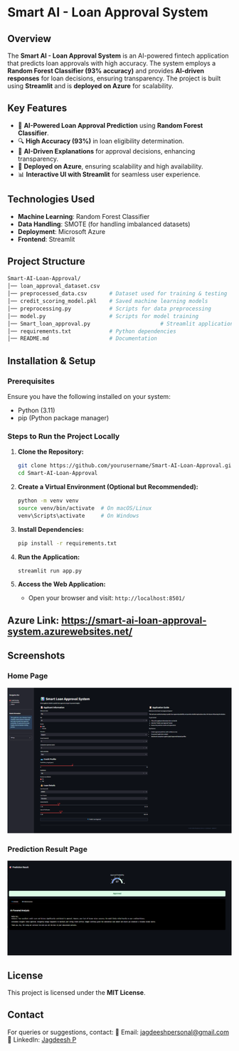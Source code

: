 # Smart AI - Loan Approval System

## **Overview**
The **Smart AI - Loan Approval System** is an AI-powered fintech application that predicts loan approvals with high accuracy. The system employs a **Random Forest Classifier (93% accuracy)** and provides **AI-driven responses** for loan decisions, ensuring transparency. The project is built using **Streamlit** and is **deployed on Azure** for scalability.

## **Key Features**
- 🏦 **AI-Powered Loan Approval Prediction** using **Random Forest Classifier**.
- 🔍 **High Accuracy (93%)** in loan eligibility determination.
- 🤖 **AI-Driven Explanations** for approval decisions, enhancing transparency.
- 🚀 **Deployed on Azure**, ensuring scalability and high availability.
- 📊 **Interactive UI with Streamlit** for seamless user experience.

## **Technologies Used**
- **Machine Learning**: Random Forest Classifier
- **Data Handling**: SMOTE (for handling imbalanced datasets)
- **Deployment**: Microsoft Azure
- **Frontend**: Streamlit

## **Project Structure**
```bash
Smart-AI-Loan-Approval/
│── loan_approval_dataset.csv
│── preprocessed_data.csv       # Dataset used for training & testing
│── credit_scoring_model.pkl    # Saved machine learning models
│── preprocessing.py            # Scripts for data preprocessing
│── model.py                    # Scripts for model training
│── Smart_loan_approval.py                      # Streamlit application
│── requirements.txt            # Python dependencies
│── README.md                   # Documentation
```

## **Installation & Setup**
### **Prerequisites**
Ensure you have the following installed on your system:
- Python (3.11)
- pip (Python package manager)

### **Steps to Run the Project Locally**
1. **Clone the Repository:**
   ```bash
   git clone https://github.com/yourusername/Smart-AI-Loan-Approval.git
   cd Smart-AI-Loan-Approval
   ```

2. **Create a Virtual Environment (Optional but Recommended):**
   ```bash
   python -m venv venv
   source venv/bin/activate  # On macOS/Linux
   venv\Scripts\activate     # On Windows
   ```

3. **Install Dependencies:**
   ```bash
   pip install -r requirements.txt
   ```

4. **Run the Application:**
   ```bash
   streamlit run app.py
   ```

5. **Access the Web Application:**
   - Open your browser and visit: `http://localhost:8501/`

## **Azure Link:** https://smart-ai-loan-approval-system.azurewebsites.net/
## **Screenshots**
### **Home Page**
![Home Page](home.png)

### **Prediction Result Page**
![Prediction Result](result.png)

## **License**
This project is licensed under the **MIT License**.

## **Contact**
For queries or suggestions, contact:
📧 Email: jagdeeshpersonal@gmail.com
📌 LinkedIn: [Jagdeesh P](https://www.linkedin.com/in/jagdeesh-p/)

